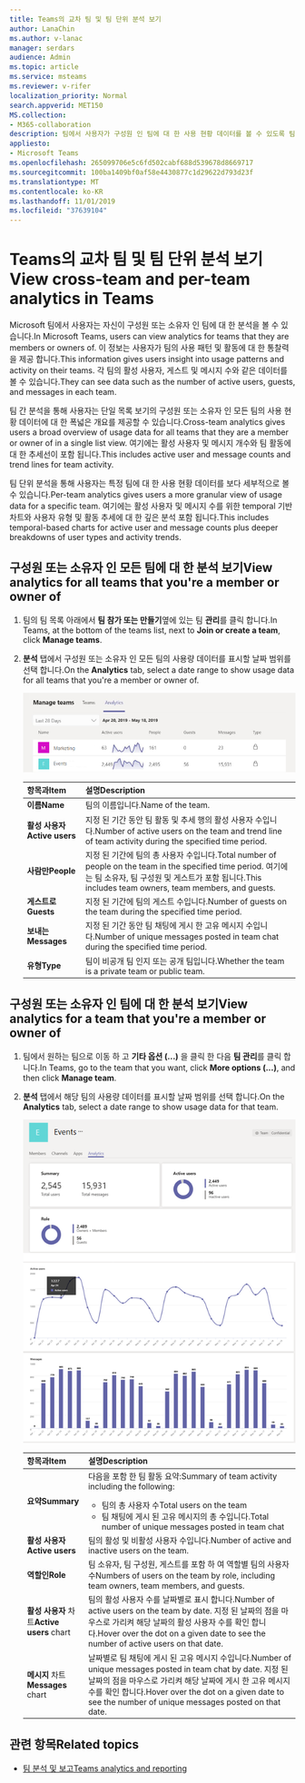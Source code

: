 ```yaml
---
title: Teams의 교차 팀 및 팀 단위 분석 보기
author: LanaChin
ms.author: v-lanac
manager: serdars
audience: Admin
ms.topic: article
ms.service: msteams
ms.reviewer: v-rifer
localization_priority: Normal
search.appverid: MET150
MS.collection:
- M365-collaboration
description: 팀에서 사용자가 구성원 인 팀에 대 한 사용 현황 데이터를 볼 수 있도록 팀에서 교차 분석 및 팀 단위 분석에 대해 알아봅니다.
appliesto:
- Microsoft Teams
ms.openlocfilehash: 265099706e5c6fd502cabf688d539678d8669717
ms.sourcegitcommit: 100ba1409bf0af58e4430877c1d29622d793d23f
ms.translationtype: MT
ms.contentlocale: ko-KR
ms.lasthandoff: 11/01/2019
ms.locfileid: "37639104"
---
```

# <a name="view-cross-team-and-per-team-analytics-in-teams"></a><span data-ttu-id="e2ad3-103">Teams의 교차 팀 및 팀 단위 분석 보기</span><span class="sxs-lookup"><span data-stu-id="e2ad3-103">View cross-team and per-team analytics in Teams</span></span>

<span data-ttu-id="e2ad3-104">Microsoft 팀에서 사용자는 자신이 구성원 또는 소유자 인 팀에 대 한 분석을 볼 수 있습니다.</span><span class="sxs-lookup"><span data-stu-id="e2ad3-104">In Microsoft Teams, users can view analytics for teams that they are members or owners of.</span></span> <span data-ttu-id="e2ad3-105">이 정보는 사용자가 팀의 사용 패턴 및 활동에 대 한 통찰력을 제공 합니다.</span><span class="sxs-lookup"><span data-stu-id="e2ad3-105">This information gives users insight into usage patterns and activity on their teams.</span></span> <span data-ttu-id="e2ad3-106">각 팀의 활성 사용자, 게스트 및 메시지 수와 같은 데이터를 볼 수 있습니다.</span><span class="sxs-lookup"><span data-stu-id="e2ad3-106">They can see data such as the number of active users, guests, and messages in each team.</span></span>

<span data-ttu-id="e2ad3-107">팀 간 분석을 통해 사용자는 단일 목록 보기의 구성원 또는 소유자 인 모든 팀의 사용 현황 데이터에 대 한 폭넓은 개요를 제공할 수 있습니다.</span><span class="sxs-lookup"><span data-stu-id="e2ad3-107">Cross-team analytics gives users a broad overview of usage data for all teams that they are a member or owner of in a single list view.</span></span> <span data-ttu-id="e2ad3-108">여기에는 활성 사용자 및 메시지 개수와 팀 활동에 대 한 추세선이 포함 됩니다.</span><span class="sxs-lookup"><span data-stu-id="e2ad3-108">This includes active user and message counts and trend lines for team activity.</span></span>  

<span data-ttu-id="e2ad3-109">팀 단위 분석을 통해 사용자는 특정 팀에 대 한 사용 현황 데이터를 보다 세부적으로 볼 수 있습니다.</span><span class="sxs-lookup"><span data-stu-id="e2ad3-109">Per-team analytics gives users a more granular view of usage data for a specific team.</span></span> <span data-ttu-id="e2ad3-110">여기에는 활성 사용자 및 메시지 수를 위한 temporal 기반 차트와 사용자 유형 및 활동 추세에 대 한 깊은 분석 포함 됩니다.</span><span class="sxs-lookup"><span data-stu-id="e2ad3-110">This includes temporal-based charts for active user and message counts plus deeper breakdowns of user types and activity trends.</span></span>

## <a name="view-analytics-for-all-teams-that-youre-a-member-or-owner-of"></a><span data-ttu-id="e2ad3-111">구성원 또는 소유자 인 모든 팀에 대 한 분석 보기</span><span class="sxs-lookup"><span data-stu-id="e2ad3-111">View analytics for all teams that you're a member or owner of</span></span>

1. <span data-ttu-id="e2ad3-112">팀의 팀 목록 아래에서 **팀 참가 또는 만들기**옆에 있는 팀 **관리**를 클릭 합니다.</span><span class="sxs-lookup"><span data-stu-id="e2ad3-112">In Teams, at the bottom of the teams list, next to **Join or create a team**, click **Manage teams**.</span></span>
2. <span data-ttu-id="e2ad3-113">**분석** 탭에서 구성원 또는 소유자 인 모든 팀의 사용량 데이터를 표시할 날짜 범위를 선택 합니다.</span><span class="sxs-lookup"><span data-stu-id="e2ad3-113">On the **Analytics** tab, select a date range to show usage data for all teams that you're a member or owner of.</span></span>

    ![cross-team-and-per-team-analytics-cross-team](../media/cross-team-and-per-team-analytics-cross-team.png)

    |<span data-ttu-id="e2ad3-115">항목과</span><span class="sxs-lookup"><span data-stu-id="e2ad3-115">Item</span></span> |<span data-ttu-id="e2ad3-116">설명</span><span class="sxs-lookup"><span data-stu-id="e2ad3-116">Description</span></span>  |
    |--------|-------------|
    |<span data-ttu-id="e2ad3-117">**이름**</span><span class="sxs-lookup"><span data-stu-id="e2ad3-117">**Name**</span></span>   |<span data-ttu-id="e2ad3-118">팀의 이름입니다.</span><span class="sxs-lookup"><span data-stu-id="e2ad3-118">Name of the team.</span></span> |
    |<span data-ttu-id="e2ad3-119">**활성 사용자**</span><span class="sxs-lookup"><span data-stu-id="e2ad3-119">**Active users**</span></span>   |<span data-ttu-id="e2ad3-120">지정 된 기간 동안 팀 활동 및 추세 행의 활성 사용자 수입니다.</span><span class="sxs-lookup"><span data-stu-id="e2ad3-120">Number of active users on the team and trend line of team activity during the specified time period.</span></span>
    |<span data-ttu-id="e2ad3-121">**사람만**</span><span class="sxs-lookup"><span data-stu-id="e2ad3-121">**People**</span></span>   |<span data-ttu-id="e2ad3-122">지정 된 기간에 팀의 총 사용자 수입니다.</span><span class="sxs-lookup"><span data-stu-id="e2ad3-122">Total number of people on the team in the specified time period.</span></span> <span data-ttu-id="e2ad3-123">여기에는 팀 소유자, 팀 구성원 및 게스트가 포함 됩니다.</span><span class="sxs-lookup"><span data-stu-id="e2ad3-123">This includes team owners, team members, and guests.</span></span>|
    |<span data-ttu-id="e2ad3-124">**게스트로**</span><span class="sxs-lookup"><span data-stu-id="e2ad3-124">**Guests**</span></span>   |<span data-ttu-id="e2ad3-125">지정 된 기간에 팀의 게스트 수입니다.</span><span class="sxs-lookup"><span data-stu-id="e2ad3-125">Number of guests on the team during the specified time period.</span></span> |
    |<span data-ttu-id="e2ad3-126">**보내는**</span><span class="sxs-lookup"><span data-stu-id="e2ad3-126">**Messages**</span></span>   |<span data-ttu-id="e2ad3-127">지정 된 기간 동안 팀 채팅에 게시 한 고유 메시지 수입니다.</span><span class="sxs-lookup"><span data-stu-id="e2ad3-127">Number of unique messages posted in team chat during the specified time period.</span></span> |
    |<span data-ttu-id="e2ad3-128">**유형**</span><span class="sxs-lookup"><span data-stu-id="e2ad3-128">**Type**</span></span>   |<span data-ttu-id="e2ad3-129">팀이 비공개 팀 인지 또는 공개 팀입니다.</span><span class="sxs-lookup"><span data-stu-id="e2ad3-129">Whether the team is a private team or public team.</span></span>|

## <a name="view-analytics-for-a-team-that-youre-a-member-or-owner-of"></a><span data-ttu-id="e2ad3-130">구성원 또는 소유자 인 팀에 대 한 분석 보기</span><span class="sxs-lookup"><span data-stu-id="e2ad3-130">View analytics for a team that you're a member or owner of</span></span>

1. <span data-ttu-id="e2ad3-131">팀에서 원하는 팀으로 이동 하 고 **기타 옵션 (...)** 을 클릭 한 다음 **팀 관리**를 클릭 합니다.</span><span class="sxs-lookup"><span data-stu-id="e2ad3-131">In Teams, go to the team that you want, click **More options (...)**, and then click **Manage team**.</span></span>  
2. <span data-ttu-id="e2ad3-132">**분석** 탭에서 해당 팀의 사용량 데이터를 표시할 날짜 범위를 선택 합니다.</span><span class="sxs-lookup"><span data-stu-id="e2ad3-132">On the **Analytics** tab, select a date range to show usage data for that team.</span></span>  

    ![cross-team-and-per-team-analytics-per-team](../media/cross-team-and-per-team-analytics-per-team.png)

    |<span data-ttu-id="e2ad3-134">항목과</span><span class="sxs-lookup"><span data-stu-id="e2ad3-134">Item</span></span> |<span data-ttu-id="e2ad3-135">설명</span><span class="sxs-lookup"><span data-stu-id="e2ad3-135">Description</span></span>  |
    |--------|-------------|
    |<span data-ttu-id="e2ad3-136">**요약**</span><span class="sxs-lookup"><span data-stu-id="e2ad3-136">**Summary**</span></span>   |<span data-ttu-id="e2ad3-137">다음을 포함 한 팀 활동 요약:</span><span class="sxs-lookup"><span data-stu-id="e2ad3-137">Summary of team activity including the following:</span></span><ul><li><span data-ttu-id="e2ad3-138">팀의 총 사용자 수</span><span class="sxs-lookup"><span data-stu-id="e2ad3-138">Total users on the team</span></span></li> <li> <span data-ttu-id="e2ad3-139">팀 채팅에 게시 된 고유 메시지의 총 수입니다.</span><span class="sxs-lookup"><span data-stu-id="e2ad3-139">Total number of unique messages posted in team chat</span></span> </li> </ul> |
    |<span data-ttu-id="e2ad3-140">**활성 사용자**</span><span class="sxs-lookup"><span data-stu-id="e2ad3-140">**Active users**</span></span>   |<span data-ttu-id="e2ad3-141">팀의 활성 및 비활성 사용자 수입니다.</span><span class="sxs-lookup"><span data-stu-id="e2ad3-141">Number of active and inactive users on the team.</span></span>|
    |<span data-ttu-id="e2ad3-142">**역할인**</span><span class="sxs-lookup"><span data-stu-id="e2ad3-142">**Role**</span></span>   |<span data-ttu-id="e2ad3-143">팀 소유자, 팀 구성원, 게스트를 포함 하 여 역할별 팀의 사용자 수</span><span class="sxs-lookup"><span data-stu-id="e2ad3-143">Numbers of users on the team by role, including team owners, team members, and guests.</span></span>|
    |<span data-ttu-id="e2ad3-144">**활성 사용자** 차트</span><span class="sxs-lookup"><span data-stu-id="e2ad3-144">**Active users** chart</span></span>  |<span data-ttu-id="e2ad3-145">팀의 활성 사용자 수를 날짜별로 표시 합니다.</span><span class="sxs-lookup"><span data-stu-id="e2ad3-145">Number of active users on the team by date.</span></span> <span data-ttu-id="e2ad3-146">지정 된 날짜의 점을 마우스로 가리켜 해당 날짜의 활성 사용자 수를 확인 합니다.</span><span class="sxs-lookup"><span data-stu-id="e2ad3-146">Hover over the dot on a given date to see the number of active users on that date.</span></span>|
    |<span data-ttu-id="e2ad3-147">**메시지** 차트</span><span class="sxs-lookup"><span data-stu-id="e2ad3-147">**Messages** chart</span></span>  |<span data-ttu-id="e2ad3-148">날짜별로 팀 채팅에 게시 된 고유 메시지 수입니다.</span><span class="sxs-lookup"><span data-stu-id="e2ad3-148">Number of unique messages posted in team chat by date.</span></span> <span data-ttu-id="e2ad3-149">지정 된 날짜의 점을 마우스로 가리켜 해당 날짜에 게시 한 고유 메시지 수를 확인 합니다.</span><span class="sxs-lookup"><span data-stu-id="e2ad3-149">Hover over the dot on a given date to see the number of unique messages posted on that date.</span></span>|

## <a name="related-topics"></a><span data-ttu-id="e2ad3-150">관련 항목</span><span class="sxs-lookup"><span data-stu-id="e2ad3-150">Related topics</span></span>

- [<span data-ttu-id="e2ad3-151">팀 분석 및 보고</span><span class="sxs-lookup"><span data-stu-id="e2ad3-151">Teams analytics and reporting</span></span>](teams-reporting-reference.md)